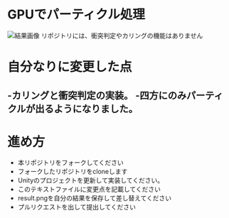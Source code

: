# GPUでパーティクル処理

![結果画像](Result2.png)
リポジトリには、衝突判定やカリングの機能はありません

# 自分なりに変更した点
-カリングと衝突判定の実装。
-四方にのみパーティクルが出るようになりました。
-

# 進め方

- 本リポジトリをフォークしてください
- フォークしたリポジトリをcloneします
- Unityのプロジェクトを更新して実装してください。
- このテキストファイルに変更点を記載してください
- result.pngを自分の結果を保存して差し替えてください
- プルリクエストを出して提出してください
